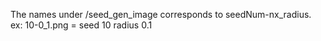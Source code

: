 The names under /seed_gen_image corresponds to seedNum-nx_radius.
ex: 10-0_1.png = seed 10 radius 0.1